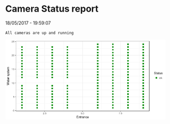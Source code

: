 Camera Status report
================
18/05/2017 - 19:59:07

    All cameras are up and running

![](camreport_files/figure-markdown_github/unnamed-chunk-2-1.png)
